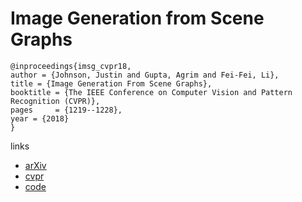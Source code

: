 # Image Generation from Scene Graphs

```
@inproceedings{imsg_cvpr18,
author = {Johnson, Justin and Gupta, Agrim and Fei-Fei, Li},
title = {Image Generation From Scene Graphs},
booktitle = {The IEEE Conference on Computer Vision and Pattern Recognition (CVPR)},
pages     = {1219--1228},
year = {2018}
} 
```

links
- [arXiv](https://arxiv.org/abs/1804.01622)
- [cvpr](http://openaccess.thecvf.com/content_cvpr_2018/html/Johnson_Image_Generation_From_CVPR_2018_paper.html)
- [code](https://github.com/google/sg2im)
